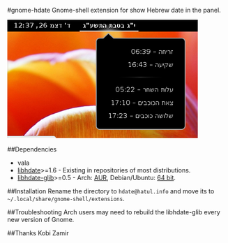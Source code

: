 #gnome-hdate
Gnome-shell extension for show Hebrew date in the panel.

![Hebrew date in gnome-shell](https://raw.githubusercontent.com/amiad/gnome-hdate/master/screenshot.png)

##Dependencies
* vala
* [libhdate](http://libhdate.sourceforge.net/)>=1.6 - Existing in repositories of most distributions.
* [libhdate-glib](http://libhdate-glib.googlecode.com/)>=0.5 - Arch: [AUR](https://aur.archlinux.org/packages/libhdate-glib/), Debian/Ubuntu: [64 bit](http://code.google.com/p/libhdate-glib/downloads/detail?name=libhdate-glib_0.5.0-1_amd64.deb&can=2&q=).

##Installation
Rename the directory to `hdate@hatul.info` and move its to `~/.local/share/gnome-shell/extensions`.

##Troubleshooting
Arch users may need to rebuild the libhdate-glib every new version of Gnome.

##Thanks
Kobi Zamir
